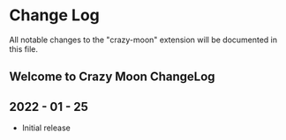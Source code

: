 # Change Log

All notable changes to the "crazy-moon" extension will be documented in this file.

## Welcome to Crazy Moon ChangeLog

## 2022 - 01 - 25

- Initial release
